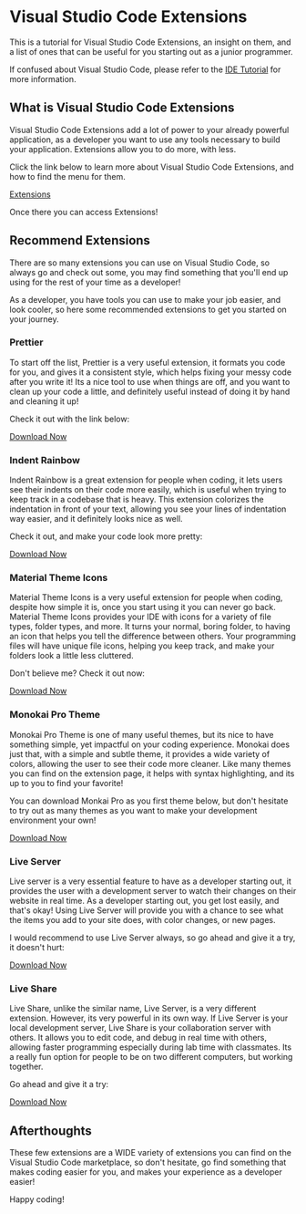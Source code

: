 # Visual Studio Code Extensions

This is a tutorial for Visual Studio Code Extensions, an insight on them, and a list of ones that can be useful for you starting out as a junior programmer.

If confused about Visual Studio Code, please refer to the [IDE Tutorial](/cscurr/docs/Help_Desk/IDE_Tutorial.md) for more information.

## What is Visual Studio Code Extensions

Visual Studio Code Extensions add a lot of power to your already powerful application, as a developer you want to use any tools necessary to build your application. Extensions allow you to do more, with less.

Click the link below to learn more about Visual Studio Code Extensions, and how to find the menu for them.

[Extensions](https://www.youtube.com/watch?v=SKcZ3cwX8lA&embeds_referring_euri=https%3A%2F%2Fcode.visualstudio.com%2F&feature=emb_title)

Once there you can access Extensions!

## Recommend Extensions

There are so many extensions you can use on Visual Studio Code, so always go and check out some, you may find something that you'll end up using for the rest of your time as a developer!

As a developer, you have tools you can use to make your job easier, and look cooler, so here some recommended extensions to get you started on your journey.

### Prettier

To start off the list, Prettier is a very useful extension, it formats you code for you, and gives it a consistent style, which helps fixing your messy code after you write it! Its a nice tool to use when things are off, and you want to clean up your code a little, and definitely useful instead of doing it by hand and cleaning it up!

Check it out with the link below:

[Download Now](https://marketplace.visualstudio.com/items?itemName=esbenp.prettier-vscode)

### Indent Rainbow

Indent Rainbow is a great extension for people when coding, it lets users see their indents on their code more easily, which is useful when trying to keep track in a codebase that is heavy. This extension colorizes the indentation in front of your text, allowing you see your lines of indentation way easier, and it definitely looks nice as well.

Check it out, and make your code look more pretty:

[Download Now](https://marketplace.visualstudio.com/items?itemName=oderwat.indent-rainbow)

### Material Theme Icons

Material Theme Icons is a very useful extension for people when coding, despite how simple it is, once you start using it you can never go back. Material Theme Icons provides your IDE with icons for a variety of file types, folder types, and more. It turns your normal, boring folder, to having an icon that helps you tell the difference between others. Your programming files will have unique file icons, helping you keep track, and make your folders look a little less cluttered.

Don't believe me? Check it out now:

[Download Now](https://marketplace.visualstudio.com/items?itemName=Equinusocio.vsc-material-theme-icons)

### Monokai Pro Theme

Monokai Pro Theme is one of many useful themes, but its nice to have something simple, yet impactful on your coding experience. Monokai does just that, with a simple and subtle theme, it provides a wide variety of colors, allowing the user to see their code more cleaner. Like many themes you can find on the extension page, it helps with syntax highlighting, and its up to you to find your favorite!

You can download Monkai Pro as you first theme below, but don't hesitate to try out as many themes as you want to make your development environment your own!

[Download Now](https://marketplace.visualstudio.com/items?itemName=monokai.theme-monokai-pro-vscode)

### Live Server

Live server is a very essential feature to have as a developer starting out, it provides the user with a development server to watch their changes on their website in real time. As a developer starting out, you get lost easily, and that's okay! Using Live Server will provide you with a chance to see what the items you add to your site does, with color changes, or new pages.

I would recommend to use Live Server always, so go ahead and give it a try, it doesn't hurt:

[Download Now](https://marketplace.visualstudio.com/items?itemName=yandeu.five-server)

### Live Share

Live Share, unlike the similar name, Live Server, is a very different extension. However, its very powerful in its own way. If Live Server is your local development server, Live Share is your collaboration server with others. It allows you to edit code, and debug in real time with others, allowing faster programming especially during lab time with classmates. Its a really fun option for people to be on two different computers, but working together.

Go ahead and give it a try:

[Download Now](https://marketplace.visualstudio.com/items?itemName=MS-vsliveshare.vsliveshare)

## Afterthoughts

These few extensions are a WIDE variety of extensions you can find on the Visual Studio Code marketplace, so don't hesitate, go find something that makes coding easier for you, and makes your experience as a developer easier!

Happy coding!